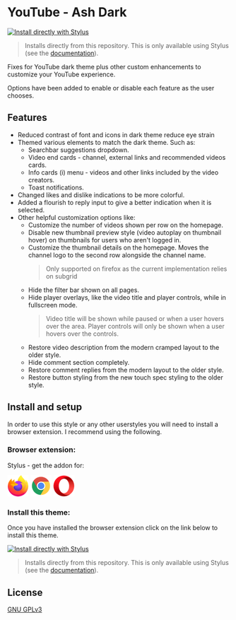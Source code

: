 # YouTube - Ash Dark

[![Install directly with Stylus](https://img.shields.io/badge/Install%20directly%20with-Stylus-00adad.svg?longCache=true&style=for-the-badge)](https://github.com/ush-ruff/YouTube-Ash-Dark/raw/main/youtube.user.css)
  >Installs directly from this repository.
  >This is only available using Stylus (see the [documentation](https://github.com/openstyles/stylus/wiki/Usercss)).

Fixes for YouTube dark theme plus other custom enhancements to customize your YouTube experience. 

Options have been added to enable or disable each feature as the user chooses.


## Features
* Reduced contrast of font and icons in dark theme reduce eye strain
* Themed various elements to match the dark theme. Such as:
  * Searchbar suggestions dropdown.
  * Video end cards - channel, external links and recommended videos cards.
  * Info cards (i) menu - videos and other links included by the video creators.
  * Toast notifications.
* Changed likes and dislike indications to be more colorful.
* Added a flourish to reply input to give a better indication when it is selected.
* Other helpful customization options like:
  * Customize the number of videos shown per row on the homepage.
  * Disable new thumbnail preview style (video autoplay on thumbnail hover) on thumbnails for users who aren't logged in.
  * Customize the thumbnail details on the homepage. Moves the channel logo to the second row alongside the channel name.
    >Only supported on firefox as the current implementation relies on subgrid
  * Hide the filter bar shown on all pages.
  * Hide player overlays, like the video title and player controls, while in fullscreen mode. 
    >Video title will be shown while paused or when a user hovers over the area. 
    >Player controls will only be shown when a user hovers over the controls.
  * Restore video description from the modern cramped layout to the older  style.
  * Hide comment section completely.
  * Restore comment replies from the modern layout to the older style.
  * Restore button styling from the new touch spec styling to the older style.


## Install and setup
In order to use this style or any other userstyles you will need to install a browser extension. I recommend using the following.

### Browser extension: 
Stylus - get the addon for: 

[![Firefox](images/firefox.png)](https://addons.mozilla.org/en-US/firefox/addon/styl-us/)
[![Chrome](images/chrome.png)](https://chrome.google.com/webstore/detail/stylus/clngdbkpkpeebahjckkjfobafhncgmne) 
[![Opera](images/opera.png)](https://addons.opera.com/en-gb/extensions/details/stylus/)

### Install this theme:
Once you have installed the browser extension click on the link below to install this theme.

[![Install directly with Stylus](https://img.shields.io/badge/Install%20directly%20with-Stylus-00adad.svg?longCache=true&style=for-the-badge)](https://github.com/ush-ruff/YouTube-Ash-Dark/raw/main/youtube.user.css)
  >Installs directly from this repository.
  >This is only available using Stylus (see the [documentation](https://github.com/openstyles/stylus/wiki/Usercss)).


## License
[GNU GPLv3](LICENSE)
